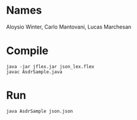 # Names
Aloysio Winter, Carlo Mantovani, Lucas Marchesan

# Compile
	java -jar jflex.jar json_lex.flex
	javac AsdrSample.java

# Run
	java AsdrSample json.json
	
	
